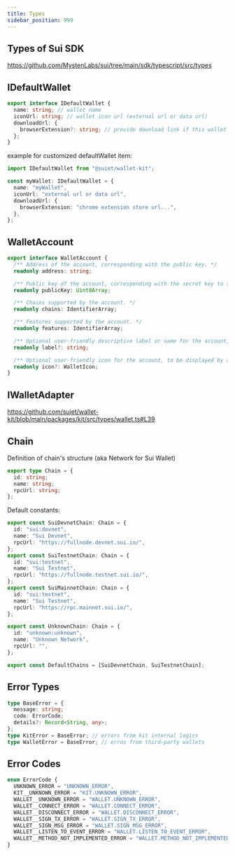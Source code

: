 ```yaml
---
title: Types
sidebar_position: 999
---
```


## Types of Sui SDK

https://github.com/MystenLabs/sui/tree/main/sdk/typescript/src/types

## IDefaultWallet

```typescript
export interface IDefaultWallet {
  name: string; // wallet name
  iconUrl: string; // wallet icon url (external url or data url)
  downloadUrl: {
    browserExtension?: string; // provide download link if this wallet is not installed
  };
}
```

example for customized defaultWallet item:

```typescript
import IDefaultWallet from "@suiet/wallet-kit";

const myWallet: IDefaultWallet = {
  name: "myWallet",
  iconUrl: "external url or data url",
  downloadUrl: {
    browserExtension: "chrome extension store url...",
  },
};
```

## WalletAccount

```ts
export interface WalletAccount {
  /** Address of the account, corresponding with the public key. */
  readonly address: string;

  /** Public key of the account, corresponding with the secret key to sign, encrypt, or decrypt using. */
  readonly publicKey: Uint8Array;

  /** Chains supported by the account. */
  readonly chains: IdentifierArray;

  /** Features supported by the account. */
  readonly features: IdentifierArray;

  /** Optional user-friendly descriptive label or name for the account, to be displayed by apps. */
  readonly label?: string;

  /** Optional user-friendly icon for the account, to be displayed by apps. */
  readonly icon?: WalletIcon;
}
```

## IWalletAdapter

https://github.com/suiet/wallet-kit/blob/main/packages/kit/src/types/wallet.ts#L39

## Chain

Definition of chain's structure (aka Network for Sui Wallet)

```ts
export type Chain = {
  id: string;
  name: string;
  rpcUrl: string;
};
```

Default constants:

```ts
export const SuiDevnetChain: Chain = {
  id: "sui:devnet",
  name: "Sui Devnet",
  rpcUrl: "https://fullnode.devnet.sui.io/",
};
export const SuiTestnetChain: Chain = {
  id: "sui:testnet",
  name: "Sui Testnet",
  rpcUrl: "https://fullnode.testnet.sui.io/",
};
export const SuiMainnetChain: Chain = {
  id: "sui:testnet",
  name: "Sui Testnet",
  rpcUrl: "https://rpc.mainnet.sui.io/",
};

export const UnknownChain: Chain = {
  id: "unknown:unknown",
  name: "Unknown Network",
  rpcUrl: "",
};

export const DefaultChains = [SuiDevnetChain, SuiTestnetChain];
```

## Error Types

```typescript
type BaseError = {
  message: string;
  code: ErrorCode;
  details?: Record<String, any>;
};
type KitError = BaseError; // errors from kit internal logics
type WalletError = BaseError; // erros from third-party wallets
```

## Error Codes

```typescript
enum ErrorCode {
  UNKNOWN_ERROR = "UNKNOWN_ERROR",
  KIT__UNKNOWN_ERROR = "KIT.UNKNOWN_ERROR",
  WALLET__UNKNOWN_ERROR = "WALLET.UNKNOWN_ERROR",
  WALLET__CONNECT_ERROR = "WALLET.CONNECT_ERROR",
  WALLET__DISCONNECT_ERROR = "WALLET.DISCONNECT_ERROR",
  WALLET__SIGN_TX_ERROR = "WALLET.SIGN_TX_ERROR",
  WALLET__SIGN_MSG_ERROR = "WALLET.SIGN_MSG_ERROR",
  WALLET__LISTEN_TO_EVENT_ERROR = "WALLET.LISTEN_TO_EVENT_ERROR",
  WALLET__METHOD_NOT_IMPLEMENTED_ERROR = "WALLET.METHOD_NOT_IMPLEMENTED_ERROR",
}
```
